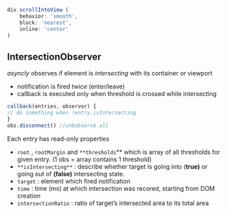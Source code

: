 ```js
div.scrollIntoView (  
	behavior: 'smooth',
    block: 'nearest',
    inline: 'center'
)
```


## IntersectionObserver

*asyncly* observes if element is *intersecting* with its container or viewport
- notification is fired *twice* (enter/leave) 
- callback is executed only when threshold is crossed while intersecting

```jsx
callback(entries, observor) { 
// do something when !entry.isIntersecting
}
obs.disconnect() //unbobserve all
```

Each entry has read-only properties

- `root` , `rootMargin` and `**thresholds`** which is array of all thresholds for given entry. (1 obs = array contains 1 threshold)
- `**isIntersecting**` : describe whether target is going into (**********true)********** or going out of ****(false)**** intersecting state.
- `target` : element which fired notification
- `time` : time (ms) at which intersection was recored, starting from DOM creation
- `intersectionRatio` : ratio of target’s intersected area to its total area